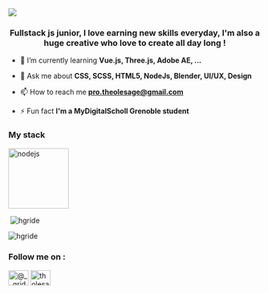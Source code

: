 <img align="center" src="https://mir-s3-cdn-cf.behance.net/project_modules/1400_opt_1/c5fe5b152781991.6323be24cf779.png">

<h3 align="center">Fullstack js junior, I love earning new skills everyday, I'm also a huge creative who love to create all day long !</h3>

- 🌱 I’m currently learning **Vue.js, Three.js, Adobe AE, ...**

- 💬 Ask me about **CSS, SCSS, HTML5, NodeJs, Blender, UI/UX, Design**

- 📫 How to reach me **pro.theolesage@gmail.com**

- ⚡ Fun fact **I'm a MyDigitalScholl Grenoble student**

<h3 align="left">My stack</h3> 
<p align="left"> 
<a href="https://mevn.madlabs.xyz/" target="_blank" rel="noreferrer"> <img src="https://mevn.madlabs.xyz/images/mevn-logo.jpg" alt="nodejs" height="120"/> </a>
</p>

<p>
<p align="left" >&nbsp;<img align="center" src="https://github-readme-stats.vercel.app/api?username=hgride&show_icons=true&title_color=d99536&text_color=1d1c21&bg_color=f8f6fc&locale=en" alt="hgride" /></p>
<p align="left"><img align="center" src="https://github-readme-stats.vercel.app/api/top-langs?username=hgride&show_icons=true&title_color=d9952c&text_color=1d1c21&bg_color=f8f6fc&locale=en&layout=compact" alt="hgride" /></p>
</p>

<h3 align="left">Follow me on :</h3>
<p align="left">
<a href="https://instagram.com/@__gride__" target="blank"><img align="center" src="https://raw.githubusercontent.com/rahuldkjain/github-profile-readme-generator/master/src/images/icons/Social/instagram.svg" alt="@__gride__" height="30" width="40" /></a>
<a href="https://www.behance.net/tholesage" target="blank"><img align="center" src="https://raw.githubusercontent.com/rahuldkjain/github-profile-readme-generator/master/src/images/icons/Social/behance.svg" alt="tholesage" height="30" width="40" /></a>
</p>
